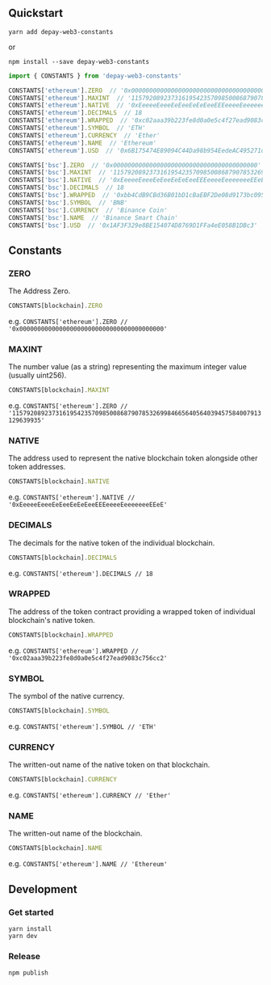 ## Quickstart

```
yarn add depay-web3-constants
```

or 

```
npm install --save depay-web3-constants
```

```javascript
import { CONSTANTS } from 'depay-web3-constants'

CONSTANTS['ethereum'].ZERO  // '0x0000000000000000000000000000000000000000'
CONSTANTS['ethereum'].MAXINT  // '115792089237316195423570985008687907853269984665640564039457584007913129639935'
CONSTANTS['ethereum'].NATIVE  // '0xEeeeeEeeeEeEeeEeEeEeeEEEeeeeEeeeeeeeEEeE'
CONSTANTS['ethereum'].DECIMALS  // 18
CONSTANTS['ethereum'].WRAPPED  // '0xc02aaa39b223fe8d0a0e5c4f27ead9083c756cc2'
CONSTANTS['ethereum'].SYMBOL  // 'ETH'
CONSTANTS['ethereum'].CURRENCY  // 'Ether'
CONSTANTS['ethereum'].NAME  // 'Ethereum'
CONSTANTS['ethereum'].USD  // '0x6B175474E89094C44Da98b954EedeAC495271d0F'

CONSTANTS['bsc'].ZERO  // '0x0000000000000000000000000000000000000000'
CONSTANTS['bsc'].MAXINT  // '115792089237316195423570985008687907853269984665640564039457584007913129639935'
CONSTANTS['bsc'].NATIVE  // '0xEeeeeEeeeEeEeeEeEeEeeEEEeeeeEeeeeeeeEEeE'
CONSTANTS['bsc'].DECIMALS  // 18
CONSTANTS['bsc'].WRAPPED  // '0xbb4CdB9CBd36B01bD1cBaEBF2De08d9173bc095c'
CONSTANTS['bsc'].SYMBOL  // 'BNB'
CONSTANTS['bsc'].CURRENCY  // 'Binance Coin'
CONSTANTS['bsc'].NAME  // 'Binance Smart Chain'
CONSTANTS['bsc'].USD  // '0x1AF3F329e8BE154074D8769D1FFa4eE058B1DBc3'
```

## Constants

### ZERO

The Address Zero.

```javascript
CONSTANTS[blockchain].ZERO
```

e.g. `CONSTANTS['ethereum'].ZERO // '0x0000000000000000000000000000000000000000'`

### MAXINT

The number value (as a string) representing the maximum integer value (usually uint256).

```javascript
CONSTANTS[blockchain].MAXINT
```

e.g. `CONSTANTS['ethereum'].ZERO // '115792089237316195423570985008687907853269984665640564039457584007913129639935'`

### NATIVE

The address used to represent the native blockchain token alongside other token addresses.

```javascript
CONSTANTS[blockchain].NATIVE
```

e.g. `CONSTANTS['ethereum'].NATIVE // '0xEeeeeEeeeEeEeeEeEeEeeEEEeeeeEeeeeeeeEEeE'`

### DECIMALS

The decimals for the native token of the individual blockchain.

```javascript
CONSTANTS[blockchain].DECIMALS
```

e.g. `CONSTANTS['ethereum'].DECIMALS // 18`

### WRAPPED

The address of the token contract providing a wrapped token of individual blockchain's native token.

```javascript
CONSTANTS[blockchain].WRAPPED
```

e.g. `CONSTANTS['ethereum'].WRAPPED // '0xc02aaa39b223fe8d0a0e5c4f27ead9083c756cc2'`

### SYMBOL

The symbol of the native currency.

```javascript
CONSTANTS[blockchain].SYMBOL
```

e.g. `CONSTANTS['ethereum'].SYMBOL // 'ETH'`

### CURRENCY

The written-out name of the native token on that blockchain.

```javascript
CONSTANTS[blockchain].CURRENCY
```

e.g. `CONSTANTS['ethereum'].CURRENCY // 'Ether'`

### NAME

The written-out name of the blockchain.

```javascript
CONSTANTS[blockchain].NAME
```

e.g. `CONSTANTS['ethereum'].NAME // 'Ethereum'`


## Development

### Get started

```
yarn install
yarn dev
```

### Release

```
npm publish
```
